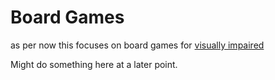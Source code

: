 # Board Games

as per now this focuses on board games for [visually impaired](./visually-impaired)

Might do something here at a later point.
